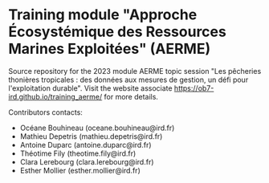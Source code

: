 # Training module "Approche Écosystémique des Ressources Marines Exploitées" (AERME)

Source repository for the 2023 module AERME topic session "Les pêcheries thonières tropicales : des données aux mesures de gestion, un défi pour l'exploitation durable". Visit the website associate https://ob7-ird.github.io/training_aerme/ for more details.


Contributors contacts:

-   Océane Bouhineau (oceane.bouhineau\@ird.fr)
-   Mathieu Depetris (mathieu.depetris\@ird.fr)
-   Antoine Duparc (antoine.duparc\@ird.fr)
-   Théotime Fily (theotime.fily\@ird.fr)
-   Clara Lerebourg (clara.lerebourg\@ird.fr)
-   Esther Mollier (esther.mollier\@ird.fr)


